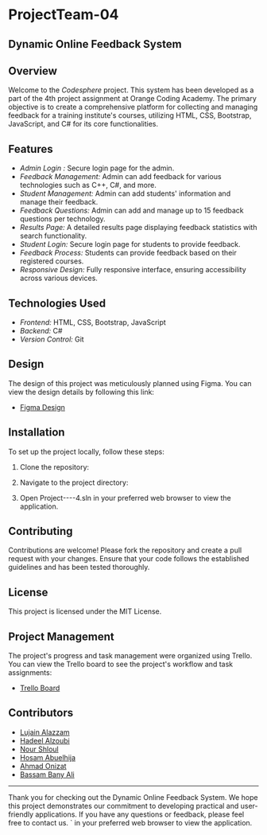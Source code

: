 # ProjectTeam-04
## Dynamic Online Feedback System

## Overview
Welcome to the *Codesphere* project. This system has been developed as a part of the 4th project assignment at Orange Coding Academy. The primary objective is to create a comprehensive platform for collecting and managing feedback for a training institute's courses, utilizing HTML, CSS, Bootstrap, JavaScript, and C# for its core functionalities.

## Features
- *Admin Login :* Secure login page for the admin.
- *Feedback Management:* Admin can add feedback for various technologies such as C++, C#, and more.
- *Student Management:* Admin can add students' information and manage their feedback.
- *Feedback Questions:* Admin can add and manage up to 15 feedback questions per technology.
- *Results Page:* A detailed results page displaying feedback statistics with search functionality.
- *Student Login:* Secure login page for students to provide feedback.
- *Feedback Process:* Students can provide feedback based on their registered courses.
- *Responsive Design:* Fully responsive interface, ensuring accessibility across various devices.

## Technologies Used
- *Frontend:* HTML, CSS, Bootstrap, JavaScript
- *Backend:* C#
- *Version Control:* Git

## Design
The design of this project was meticulously planned using Figma. You can view the design details by following this link:
- [Figma Design](https://www.figma.com/design/4XfeTelFjKXAx0xDaIIKGT/Untitled?node-id=2-3&t=bRzoCz5LMTl0wZxt-1)

## Installation
To set up the project locally, follow these steps:

1. Clone the repository:
    
2. Navigate to the project directory:

3. Open Project----4.sln in your preferred web browser to view the application.

## Contributing

Contributions are welcome! Please fork the repository and create a pull request with your changes. Ensure that your code follows the established guidelines and has been tested thoroughly.

## License
This project is licensed under the MIT License.

## Project Management
The project's progress and task management were organized using Trello. You can view the Trello board to see the project's workflow and task assignments:
- [Trello Board](https://trello.com/b/xFfrapy4/groub3)

## Contributors
- [Lujain Alazzam](https://github.com/lujain988)
- [Hadeel Alzoubi](https://github.com/Hadeel-Alzoubi)
- [Nour Shloul](https://github.com/NourShloul)
- [Hosam Abuelhija](https://github.com/hosam-abuelhija)
- [Ahmad Onizat](https://github.com/a7madddddd)
- [Bassam Bany Ali](https://github.com/BassamBanyAli)
 ---

Thank you for checking out the Dynamic Online Feedback System. We hope this project demonstrates our commitment to developing practical and user-friendly applications. If you have any questions or feedback, please feel free to contact us.
` in your preferred web browser to view the application.

